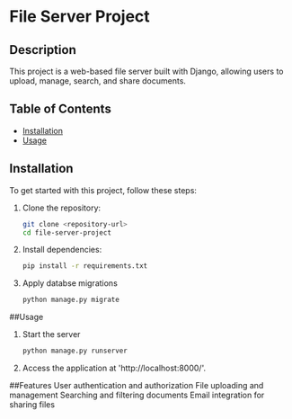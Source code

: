 # File Server Project

## Description

This project is a web-based file server built with Django, allowing users to upload, manage, search, and share documents.

## Table of Contents

- [Installation](#installation)
- [Usage](#Usage)

## Installation

To get started with this project, follow these steps:

1. Clone the repository:
   ```bash
   git clone <repository-url>
   cd file-server-project
2. Install dependencies:
   ```bash
   pip install -r requirements.txt
4. Apply databse migrations
   ```bash
   python manage.py migrate
##Usage
1. Start the server
   ```bash
   python manage.py runserver
2. Access the application at  'http://localhost:8000/'.

##Features
User authentication and authorization
File uploading and management
Searching and filtering documents
Email integration for sharing files
